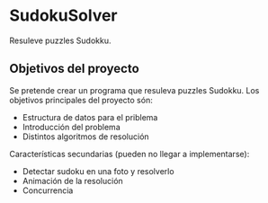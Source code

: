 # SudokuSolver

Resuleve puzzles Sudokku.

## Objetivos del proyecto

Se pretende crear un programa que resuleva puzzles Sudokku. Los objetivos principales del proyecto són:
* Estructura de datos para el priblema
* Introducción del problema
* Distintos algoritmos de resolución

Características secundarias (pueden no llegar a implementarse):
* Detectar sudoku en una foto y resolverlo
* Animación de la resolución
* Concurrencia
